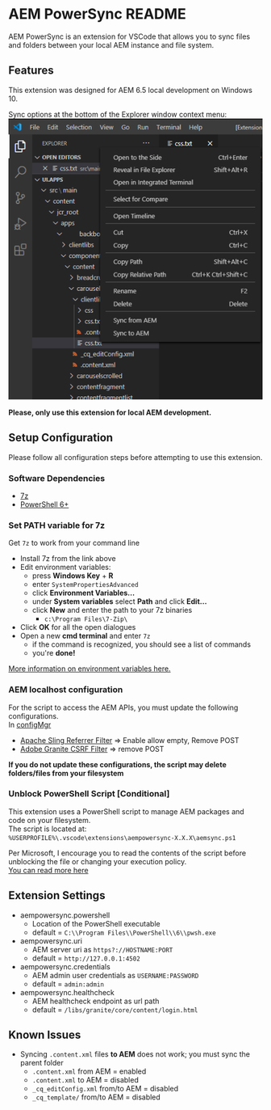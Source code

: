# AEM PowerSync README
AEM PowerSync is an extension for VSCode that allows you to sync files and folders between your local AEM instance and file system.

## Features
This extension was designed for AEM 6.5 local development on Windows 10.

Sync options at the bottom of the Explorer window context menu:
![context menu options](images/menu.png)

**Please, only use this extension for local AEM development.**

## Setup Configuration
Please follow all configuration steps before attempting to use this extension.  

### Software Dependencies
- [7z](https://www.7-zip.org/a/7z1900-x64.msi)
- [PowerShell 6+](https://github.com/PowerShell/PowerShell/releases)

### Set PATH variable for 7z
Get `7z` to work from your command line
- Install 7z from the link above
- Edit environment variables:
    - press **Windows Key** + **R**
    - enter `SystemPropertiesAdvanced`
    - click **Environment Variables...**
    - under **System variables** select **Path** and click **Edit...**
    - click **New** and enter the path to your 7z binaries
        - `c:\Program Files\7-Zip\`
- Click **OK** for all the open dialogues
- Open a new **cmd terminal** and enter `7z`
    - if the command is recognized, you should see a list of commands
    - you're **done!**
  
[More information on environment variables here.](https://support.microsoft.com/en-us/help/310519/how-to-manage-environment-variables-in-windows-xp)

### AEM localhost configuration
For the script to access the AEM APIs, you must update the following configurations.  
In [configMgr](http://localhost:4502/system/console/configMgr)  
- [Apache Sling Referrer Filter](http://localhost:4502/system/console/configMgr/org.apache.sling.security.impl.ReferrerFilter) => Enable allow empty, Remove POST
- [Adobe Granite CSRF Filter](http://localhost:4502/system/console/configMgr/com.adobe.granite.csrf.impl.CSRFFilter) => remove POST

**If you do not update these configurations, the script may delete folders/files from your filesystem**

### Unblock PowerShell Script [Conditional]
This extension uses a PowerShell script to manage AEM packages and code on your filesystem.  
The script is located at:  
`%USERPROFILE%\.vscode\extensions\aempowersync-X.X.X\aemsync.ps1`

Per Microsoft, I encourage you to read the contents of the script before unblocking the file or changing your execution policy.  
[You can read more here](https://docs.microsoft.com/en-us/powershell/module/microsoft.powershell.security/set-executionpolicy?view=powershell-7#example-7--unblock-a-script-to-run-it-without-changing-the-execution-policy)  


## Extension Settings
- aempowersync.powershell
    - Location of the PowerShell executable
    - default = `C:\\Program Files\\PowerShell\\6\\pwsh.exe`
- aempowersync.uri
    - AEM server uri as `https?://HOSTNAME:PORT`
    - default = `http://127.0.0.1:4502`
- aempowersync.credentials
    - AEM admin user credentials as `USERNAME:PASSWORD`
    - default = `admin:admin`
- aempowersync.healthcheck
    - AEM healthcheck endpoint as url path
    - default = `/libs/granite/core/content/login.html`

## Known Issues
- Syncing `.content.xml` files **to AEM** does not work; you must sync the parent folder
    - `.content.xml` from AEM = enabled
    - `.content.xml` to AEM = disabled
    - `_cq_editConfig.xml` from/to AEM = disabled
    - `_cq_template/` from/to AEM = disabled
